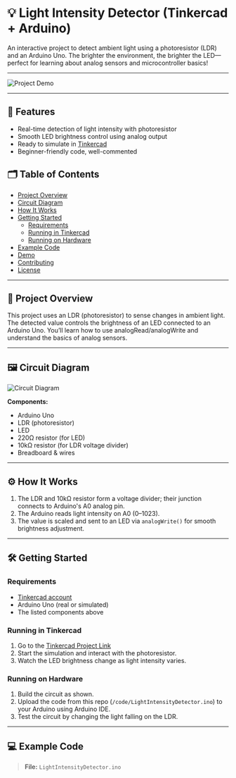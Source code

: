 # 💡 Light Intensity Detector (Tinkercad + Arduino)

An interactive project to detect ambient light using a photoresistor (LDR) and an Arduino Uno. The brighter the environment, the brighter the LED—perfect for learning about analog sensors and microcontroller basics!

---

![Project Demo](images/demo.gif) 

---

## 🚀 Features

- Real-time detection of light intensity with photoresistor
- Smooth LED brightness control using analog output
- Ready to simulate in [Tinkercad](https://www.tinkercad.com/)
- Beginner-friendly code, well-commented

## 🗂️ Table of Contents

- [Project Overview](#-project-overview)
- [Circuit Diagram](#-circuit-diagram)
- [How It Works](#-how-it-works)
- [Getting Started](#-getting-started)
    - [Requirements](#requirements)
    - [Running in Tinkercad](#running-in-tinkercad)
    - [Running on Hardware](#running-on-hardware)
- [Example Code](#-example-code)
- [Demo](#-demo)
- [Contributing](#-contributing)
- [License](#-license)

---

## 📖 Project Overview

This project uses an LDR (photoresistor) to sense changes in ambient light. The detected value controls the brightness of an LED connected to an Arduino Uno. You’ll learn how to use analogRead/analogWrite and understand the basics of analog sensors.

---

## 🖼️ Circuit Diagram

![Circuit Diagram](images/circuit.png)  <!-- Replace with your own schematic image -->

**Components:**
- Arduino Uno
- LDR (photoresistor)
- LED
- 220Ω resistor (for LED)
- 10kΩ resistor (for LDR voltage divider)
- Breadboard & wires

---

## ⚙️ How It Works

1. The LDR and 10kΩ resistor form a voltage divider; their junction connects to Arduino's A0 analog pin.
2. The Arduino reads light intensity on A0 (0–1023).
3. The value is scaled and sent to an LED via `analogWrite()` for smooth brightness adjustment.

---

## 🛠️ Getting Started

### Requirements

- [Tinkercad account](https://www.tinkercad.com/)
- Arduino Uno (real or simulated)
- The listed components above

### Running in Tinkercad

1. Go to the [Tinkercad Project Link](https://www.tinkercad.com/...) <!-- Add your project link here -->
2. Start the simulation and interact with the photoresistor.
3. Watch the LED brightness change as light intensity varies.

### Running on Hardware

1. Build the circuit as shown.
2. Upload the code from this repo (`/code/LightIntensityDetector.ino`) to your Arduino using Arduino IDE.
3. Test the circuit by changing the light falling on the LDR.

---

## 💻 Example Code

> **File:** `LightIntensityDetector.ino`


